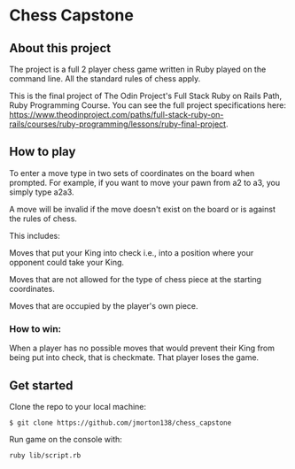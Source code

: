 # Chess Capstone

## About this project
The project is a full 2 player chess game written in Ruby played on the command line. All the standard rules of chess apply. 

This is the final project of The Odin Project's Full Stack Ruby on Rails Path, Ruby Programming Course. You can see the full project specifications here: https://www.theodinproject.com/paths/full-stack-ruby-on-rails/courses/ruby-programming/lessons/ruby-final-project.

## How to play
To enter a move type in two sets of coordinates on the board when prompted.
For example, if you want to move your pawn from a2 to a3, you simply type a2a3.

A move will be invalid if the move doesn't exist on the board or is against the rules of chess.

This includes: 

Moves that put your King into check i.e., into a position where your opponent could take your King.

Moves that are not allowed for the type of chess piece at the starting coordinates.

Moves that are occupied by the player's own piece.

### How to win: 

When a player has no possible moves that would prevent their King from being put into check,
that is checkmate. That player loses the game.


## Get started

Clone the repo to your local machine:

`$ git clone https://github.com/jmorton138/chess_capstone`

Run game on the console with:

`ruby lib/script.rb`


